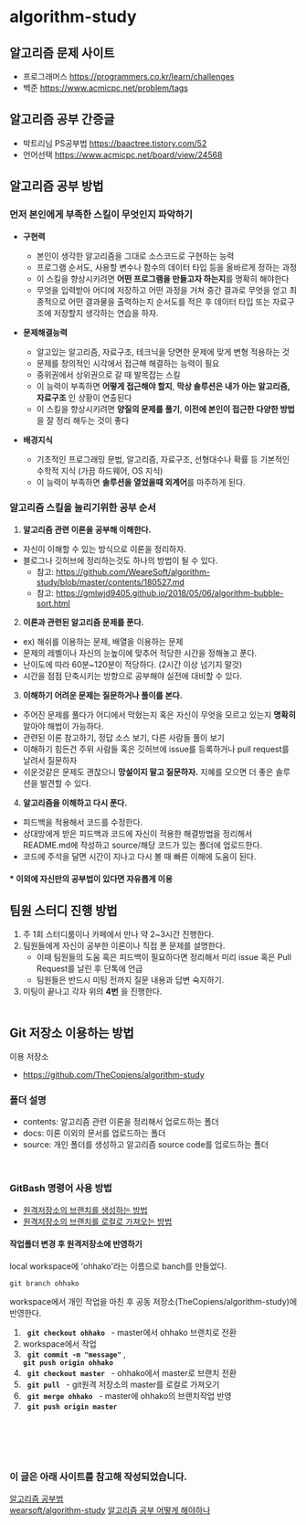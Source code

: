 # algorithm-study

## 알고리즘 문제 사이트
- 프로그래머스 https://programmers.co.kr/learn/challenges
- 백준 https://www.acmicpc.net/problem/tags

## 알고리즘 공부 간증글
- 박트리님 PS공부법 https://baactree.tistory.com/52
- 언어선택 https://www.acmicpc.net/board/view/24568

## 알고리즘 공부 방법
### 먼저 본인에게 부족한 스킬이 무엇인지 파악하기
- **구현력**
   - 본인이 생각한 알고리즘을 그대로 소스코드로 구현하는 능력
   - 프로그램 순서도, 사용할 변수나 함수의 데이터 타입 등을 올바르게 정하는 과정 
   - 이 스킬을 향상시키려면 **어떤 프로그램을 만들고자 하는지**를 명확히 해야한다
   - 무엇을 입력받아 어디에 저장하고 어떤 과정을 거쳐 중간 결과로 무엇을 얻고 최종적으로 어떤 결과물을 출력하는지 순서도를 적은 후 데이터 타입 또는 자료구조에 저장할지 생각하는 연습을 하자.
- **문제해결능력**
   - 알고있는 알고리즘, 자료구조, 테크닉을 당면한 문제에 맞게 변형 적용하는 것
   - 문제를 창의적인 시각에서 접근해 해결하는 능력이 필요
   - 중위권에서 상위권으로 갈 때 발목잡는 스킬
   - 이 능력이 부족하면 **어떻게 접근해야 할지**, **막상 솔루션은 내가 아는 알고리즘,자료구조** 인 상황이 연출된다
   - 이 스킬을 향상시키려면 **양질의 문제를 풀기**, **이전에 본인이 접근한 다양한 방법**을 잘 정리 해두는 것이 좋다

- **배경지식**
   - 기초적인 프로그래밍 문법, 알고리즘, 자료구조, 선형대수나 확률 등 기본적인 수학적 지식 (가끔 하드웨어, OS 지식)
   - 이 능력이 부족하면 **솔루션을 열었을때 외계어**를 마주하게 된다.
### 알고리즘 스킬을 늘리기위한 공부 순서
1. **알고리즘 관련 이론을 공부해 이해한다.**
- 자신이 이해할 수 있는 방식으로 이론을 정리하자.
- 블로그나 깃허브에 정리하는것도 하나의 방법이 될 수 있다.
   - 참고: https://github.com/WeareSoft/algorithm-study/blob/master/contents/180527.md
   - 참고: https://gmlwjd9405.github.io/2018/05/06/algorithm-bubble-sort.html
2. **이론과 관련된 알고리즘 문제를 푼다.**
- ex) 해쉬를 이용하는 문제, 배열을 이용하는 문제
- 문제의 레벨이나 자신의 눈높이에 맞추어 적당한 시간을 정해놓고 푼다.
- 난이도에 따라 60분~120분이 적당하다. (2시간 이상 넘기지 말것)
- 시간을 점점 단축시키는 방향으로 공부해야 실전에 대비할 수 있다.

3. **이해하기 어려운 문제는 질문하거나 풀이를 본다.**
- 주어진 문제를 풀다가 어디에서 막혔는지 혹은 자신이 무엇을 모르고 있는지 **명확히** 알아야 해법이 가능하다.
- 관련된 이론 참고하기, 정답 소스 보기, 다른 사람들 풀이 보기
- 이해하기 힘든건 주위 사람들 혹은 깃허브에 issue를 등록하거나 pull request를 날려서 질문하자
- 쉬운것같은 문제도 괜찮으니 **망설이지 말고 질문하자.** 지혜를 모으면 더 좋은 솔루션을 발견할 수 있다.

4. **알고리즘을 이해하고 다시 푼다.**
- 피드백을 적용해서 코드를 수정한다.
- 상대방에게 받은 피드백과 코드에 자신이 적용한 해결방법을 정리해서 README.md에 작성하고 source/해당 코드가 있는 폴더에 업로드한다.
- 코드에 주석을 달면 시간이 지나고 다시 볼 때 빠른 이해에 도움이 된다.

#### * 이외에 자신만의 공부법이 있다면 자유롭게 이용

## 팀원 스터디 진행 방법
1. 주 1회 스터디룸이나 카페에서 만나 약 2~3시간 진행한다.
2. 팀원들에게 자신이 공부한 이론이나 직접 푼 문제를 설명한다.
    - 이때 팀원들의 도움 혹은 피드백이 필요하다면 정리해서 미리 issue 혹은 Pull Request를 날린 후 단톡에 언급
    - 팀원들은 반드시 미팅 전까지 질문 내용과 답변 숙지하기.
3. 미팅이 끝나고 각자 위의 **4번** 을 진행한다.
<br><br>

## Git 저장소 이용하는 방법
이용 저장소
- https://github.com/TheCopiens/algorithm-study
### 폴더 설명
- contents: 알고리즘 관련 이론을 정리해서 업로드하는 폴더
- docs: 이론 이외의 문서를 업로드하는 폴더
- source: 개인 폴더를 생성하고 알고리즘 source code를 업로드하는 폴더

<br>

### GitBash 명령어 사용 방법
- [원격저장소의 브랜치를 생성하는 방법](https://github.com/TheCopiens/algorithm-study/blob/master/docs/github/howToCreate_branch.md#%EC%9B%90%EA%B2%A9%EC%A0%80%EC%9E%A5%EC%86%8C%EC%9D%98-%EB%B8%8C%EB%9E%9C%EC%B9%98%EB%A5%BC-%EC%83%9D%EC%84%B1%ED%95%98%EB%8A%94-%EB%B0%A9%EB%B2%95)
- [원격저장소의 브랜치를 로컬로 가져오는 방법](https://github.com/TheCopiens/algorithm-study/blob/master/docs/github/bring_remote_branch.md) 


#### 작업폴더 변경 후 원격저장소에 반영하기
local workspace에 'ohhako'라는 이름으로 banch를 만들었다.<br>
<code> 
git branch ohhako
</code>

workspace에서 개인 작업을 마친 후 공동 저장소(TheCopiens/algorithm-study)에 반영한다.
1. <code> **git checkout ohhako** </code> - master에서 ohhako 브랜치로 전환
2. workspace에서 작업 
3. <code> **git commit -m "message"**</code> , <code> **git push origin ohhako** </code>
4. <code> **git checkout master** </code> - ohhako에서 master로 브랜치 전환
5. <code> **git pull** </code> - git원격 저장소의 master를 로컬로 가져오기
6. <code> **git merge ohhako** </code> - master에 ohhako의 브랜치작업 반영
7. <code> **git push origin master** </code> 

<br><br>
---
### 이 글은 아래 사이트를 참고해 작성되었습니다.
 [알고리즘 공부법](https://gmlwjd9405.github.io/2018/05/14/how-to-study-algorithms.html)  <br>
 [wearsoft/algorithm-study](https://github.com/WeareSoft/algorithm-study)
 [알고리즘 공부 어떻게 해야하나](https://baactree.tistory.com/52) 
